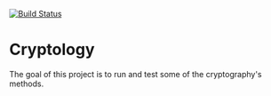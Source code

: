 [![Build Status](https://travis-ci.org/Mujib44/Cryptology.svg?branch=master)](https://travis-ci.org/Mujib44/Cryptology)

# Cryptology

The goal of this project is to run and test some of the cryptography's methods.
